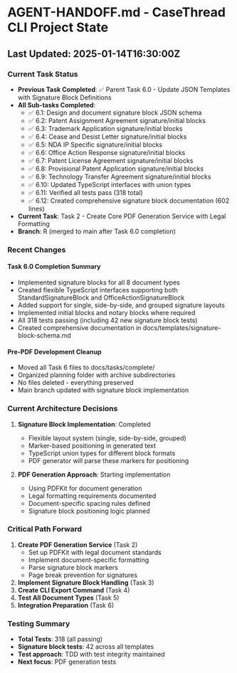# AGENT-HANDOFF.md - CaseThread CLI Project State

## Last Updated: 2025-01-14T16:30:00Z

### Current Task Status
- **Previous Task Completed**: ✅ Parent Task 6.0 - Update JSON Templates with Signature Block Definitions
- **All Sub-tasks Completed**: 
  - ✅ 6.1: Design and document signature block JSON schema
  - ✅ 6.2: Patent Assignment Agreement signature/initial blocks  
  - ✅ 6.3: Trademark Application signature/initial blocks
  - ✅ 6.4: Cease and Desist Letter signature/initial blocks
  - ✅ 6.5: NDA IP Specific signature/initial blocks
  - ✅ 6.6: Office Action Response signature/initial blocks
  - ✅ 6.7: Patent License Agreement signature/initial blocks
  - ✅ 6.8: Provisional Patent Application signature/initial blocks
  - ✅ 6.9: Technology Transfer Agreement signature/initial blocks
  - ✅ 6.10: Updated TypeScript interfaces with union types
  - ✅ 6.11: Verified all tests pass (318 total)
  - ✅ 6.12: Created comprehensive signature block documentation (602 lines)
- **Current Task**: Task 2 - Create Core PDF Generation Service with Legal Formatting
- **Branch**: R (merged to main after Task 6.0 completion)

### Recent Changes

#### Task 6.0 Completion Summary
- Implemented signature blocks for all 8 document types
- Created flexible TypeScript interfaces supporting both StandardSignatureBlock and OfficeActionSignatureBlock
- Added support for single, side-by-side, and grouped signature layouts
- Implemented initial blocks and notary blocks where required
- All 318 tests passing (including 42 new signature block tests)
- Created comprehensive documentation in docs/templates/signature-block-schema.md

#### Pre-PDF Development Cleanup
- Moved all Task 6 files to docs/tasks/complete/
- Organized planning folder with archive subdirectories
- No files deleted - everything preserved
- Main branch updated with signature block implementation

### Current Architecture Decisions

1. **Signature Block Implementation**: Completed
   - Flexible layout system (single, side-by-side, grouped)
   - Marker-based positioning in generated text
   - TypeScript union types for different block formats
   - PDF generator will parse these markers for positioning

2. **PDF Generation Approach**: Starting implementation
   - Using PDFKit for document generation
   - Legal formatting requirements documented
   - Document-specific spacing rules defined
   - Signature block positioning logic planned

### Critical Path Forward

1. **Create PDF Generation Service** (Task 2)
   - Set up PDFKit with legal document standards
   - Implement document-specific formatting
   - Parse signature block markers
   - Page break prevention for signatures
2. **Implement Signature Block Handling** (Task 3)
3. **Create CLI Export Command** (Task 4)
4. **Test All Document Types** (Task 5)
5. **Integration Preparation** (Task 6)

### Testing Summary
- **Total Tests**: 318 (all passing)
- **Signature block tests**: 42 across all templates
- **Test approach**: TDD with test integrity maintained
- **Next focus**: PDF generation tests 